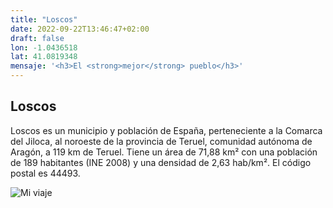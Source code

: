 ```yaml
---
title: "Loscos"
date: 2022-09-22T13:46:47+02:00
draft: false
lon: -1.0436518
lat: 41.0819348
mensaje: '<h3>El <strong>mejor</strong> pueblo</h3>'
---
```



## Loscos
Loscos es un municipio y población de España, perteneciente a la Comarca del Jiloca, al noroeste de la provincia de Teruel, comunidad autónoma de Aragón, a 119 km de Teruel. Tiene un área de 71,88 km² con una población de 189 habitantes (INE 2008) y una densidad de 2,63 hab/km². El código postal es 44493.

![Mi viaje](https://www.turismodearagon.com/wp-content/uploads/2014/04/loscos_-_jiloca.jpg)

